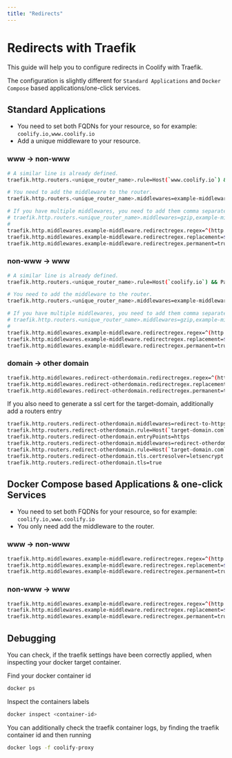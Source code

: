 ```yaml
---
title: "Redirects"
---
```


# Redirects with Traefik

This guide will help you to configure redirects in Coolify with Traefik.

The configuration is slightly different for `Standard Applications` and `Docker Compose` based applications/one-click services.

## Standard Applications

- You need to set both FQDNs for your resource, so for example: `coolify.io,www.coolify.io`
- Add a unique middleware to your resource.

### www -> non-www

```bash {4,8-10}
# A similar line is already defined.
traefik.http.routers.<unique_router_name>.rule=Host(`www.coolify.io`) && PathPrefix(`/`)

# You need to add the middleware to the router.
traefik.http.routers.<unique_router_name>.middlewares=example-middleware

# If you have multiple middlewares, you need to add them comma separated.
# traefik.http.routers.<unique_router_name>.middlewares=gzip,example-middleware
#
traefik.http.middlewares.example-middleware.redirectregex.regex=^(http|https)://www\.(.+)
traefik.http.middlewares.example-middleware.redirectregex.replacement=${1}://${2}
traefik.http.middlewares.example-middleware.redirectregex.permanent=true
```

### non-www -> www

```bash {4,8-10}
# A similar line is already defined.
traefik.http.routers.<unique_router_name>.rule=Host(`coolify.io`) && PathPrefix(`/`)

# You need to add the middleware to the router.
traefik.http.routers.<unique_router_name>.middlewares=example-middleware

# If you have multiple middlewares, you need to add them comma separated.
# traefik.http.routers.<unique_router_name>.middlewares=gzip,example-middleware
#
traefik.http.middlewares.example-middleware.redirectregex.regex=^(http|https)://(?:www\.)?(.+)
traefik.http.middlewares.example-middleware.redirectregex.replacement=${1}://www.${2}
traefik.http.middlewares.example-middleware.redirectregex.permanent=true
```

### domain -> other domain

```bash
traefik.http.middlewares.redirect-otherdomain.redirectregex.regex=^(https?://)?source-domain\.com(.*)
traefik.http.middlewares.redirect-otherdomain.redirectregex.replacement=https://target-domain.com${2}
traefik.http.middlewares.redirect-otherdomain.redirectregex.permanent=true
```

If you also need to generate a ssl cert for the target-domain, additionally add a routers entry

```bash
traefik.http.routers.redirect-otherdomain.middlewares=redirect-to-https
traefik.http.routers.redirect-otherdomain.rule=Host(`target-domain.com`) && PathPrefix(`/`)
traefik.http.routers.redirect-otherdomain.entryPoints=https
traefik.http.routers.redirect-otherdomain.middlewares=redirect-otherdomain
traefik.http.routers.redirect-otherdomain.rule=Host(`target-domain.com`) && PathPrefix(`/`)
traefik.http.routers.redirect-otherdomain.tls.certresolver=letsencrypt
traefik.http.routers.redirect-otherdomain.tls=true
```

## Docker Compose based Applications & one-click Services

- You need to set both FQDNs for your resource, so for example: `coolify.io,www.coolify.io`
- You only need add the middleware to the router.

### www -> non-www

```bash
traefik.http.middlewares.example-middleware.redirectregex.regex=^(http|https)://www\.(.+)
traefik.http.middlewares.example-middleware.redirectregex.replacement=${1}://${2}
traefik.http.middlewares.example-middleware.redirectregex.permanent=true
```

### non-www -> www

```bash
traefik.http.middlewares.example-middleware.redirectregex.regex=^(http|https)://(?:www\.)?(.+)
traefik.http.middlewares.example-middleware.redirectregex.replacement=${1}://www.${2}
traefik.http.middlewares.example-middleware.redirectregex.permanent=true
```

## Debugging

You can check, if the traefik settings have been correctly applied, when inspecting your docker target container.

Find your docker container id
```bash
docker ps
```

Inspect the containers labels

```bash
docker inspect <container-id>
```

You can additionally check the traefik container logs, by finding the traefik container id and then running

```bash
docker logs -f coolify-proxy
```

